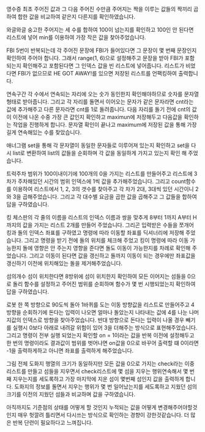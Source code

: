 영수증
최초 주어진 값과 그 다음 주어진 수만큼 주어지는 짝을 이루는 값들의 짝끼리 곱하여 합한 값을 비교하여 같은지 다른지를 확인하였습니다.

와글와글 숭고한
주어지는 세 수를 합하여 100이 넘는지를 확인하고 100인 안 된다면 리스트에 넣어 min를 이용하여 가장 작은 값을 찾아주었습니다.

FBI
5번이 반복되는데 각 주어진 문장에 FBI가 들어있다면 그 문장이 몇 번째 문장인지 확인하여 주어야 합니다. 그래서 range(1, 6)으로 설정해주고 문장을 받아 FBI가 포함되는지 확인해주고 포함된다면 그 인덱스 값을 빈 리스트에 넣어줍니다. 리스트가 비었다면 FBI가 없으므로 HE GOT AWAY!를 있으면 저장된 리스트를 언팩킹하여 출력합니다.

연속구간
각 수에서 연속되는 자리에 오는 숫가 동인한지 확인해야하므로 숫자를 문자열 형태로 받아줍니다. 그리고 각 자리를 돌면서 이어오는 문자가 같은 문자라면 cnt라는 값에 추가해주고 다른 문자라면 cnt를 1로 돌려줍니다. 다음 자리를 돌기 전에 cnt의 값이 이전에 나온 수중 가장 큰 값인지 확인하고 maximun에 저장해두고 다음값을 확인하는 작업을 진행하게 합니다.
문자열 확인이 끝나고 maximum에 저장된 값을 통해 가장 길게 연속해있는 수를 찾았습니다.

애너그램
set을 통해 각 문자열이 동일한 문자들로 이루어져 있는지 확인하고 set을 다시 list로 변환하여 list의 값들을 순회하며 각 값을 동일하게 가지고 있는지 확인 해 주었습니다.

트럭주차
범위가 100이내이기에 100개의 0을 가지는 리스트를 만들어주고 리스트에 3차가 주차해있던 시간의 범위 인덱스에 1씩 값을 추가해주었습니다. 그리고 count함수를 이용하여 리스트에서 1, 2, 3의 갯수를 찾아주고 각 차가 2대, 3대씩 있던 시간이니 2와 3을 곱해주었습니다. 그리고 각 대수별 요금을 곱한 값을 곱해주고 그 값들을 합하여 답을 구하였습니다.

킹
체스판의 각 줄의 이름을 리스트의 인덱스 이름과 쌍을 맞추게 8부터 1까지 A부터 H까지의 값을 가지는 리스트 2개를 만들어 주었습니다. 그리곤 입력받은 수들을 쪼개어 킹과 돌의 인덱스 좌표를 구하였고 명령에 따라 이동할 좌표를 딕셔너리에 저장해 주었습니다. 그리고 명령을 받기 전에 돌의 위치를 체크해 주었고 킹이 명령에 따라 이동 가능한지 돌에 영향은 안 주는지 영향을 준다면 돌도 이동이 가능한지를 차례로 확인해 주었습니다. 그리고 이동이 된다면 값을 갱신하고 돌까지 이동이 되는 경우에만 좌표값을 갱신하기 이전에 위치해있는 돌을 제거해주었습니다.

섬의개수
섬이 위치한다면 8방위에 섬이 위치한지 확인하여 모든 이어지는 섬들을 0으로 돌리 함수를 설정하고 주어진 범위를 순회하며 함수가 몇 번 시행되었는지 확인하여 답을 구하였습니다.

로봇
한 쪽 방향으로 90도씩 돌아 1바퀴를 도는 이동 방향값을 리스트로 만들어주고 4방향을 순회하기에 돈다는 입력이 나오면 얼마나 돌았는지 나타내는 값에 4를 나눈 나머지값의 인덱스로 방향을 찾아주었습니다. 반대 방향으로 돈다는 입력이 나올 경우 빼기를 실행시 0보다 아래로 내려갈 위험이 있어 3을 더해주는 방식으로 표현해주었습니다. 그리고 명령이 전부 실행 되었는지 확인할 on = 1이라는 값을 반복 이전에 설정해두고 한 번의 명령이라도 결과값이 범위를 벗어나면 on값을 0으로 바꾸어 출력할 떄 0이라면 -1을 출력하게하고 아니면 좌표를 출력하게 해주었습니다.

그림
전체 도화지 행열의 크기가 동일하지만 모든 값을 0으로 가지는 check라는 이중 리스트를 만들고 섬들을 지우면서 check리스트에 몇 섬을 지우는 행위연속해서 몇 번째 지우는지를 세도록하고 가장 마지막에 지운 섬이 몇번째 섬인지 값을 출력하게 합니다. 도화지의 정보를 돌면서 지우는 행위가 몇 번 일어났는지를 세도록하고 지웠던 섬의 크기를 이전의 지웠던 섬들과 비교하며 값을 구하였습니다.

아직까지도 기준점의 상태를 어떻게 할 것인지 누적되는 값을 어떻게 변경해주어야할것인지 매우 헛깔려 틀리면서 다시쓰는 방식으로 확인하는 경향이 강한것같습니다. 더 많은 반복 단련이 필요하다고 느껴집니다.
